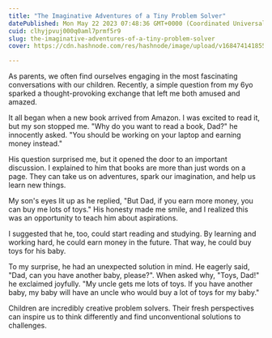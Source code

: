 ```yaml
---
title: "The Imaginative Adventures of a Tiny Problem Solver"
datePublished: Mon May 22 2023 07:48:36 GMT+0000 (Coordinated Universal Time)
cuid: clhyjpvuj000q0aml7prmf5r9
slug: the-imaginative-adventures-of-a-tiny-problem-solver
cover: https://cdn.hashnode.com/res/hashnode/image/upload/v1684741418554/55ff4bf1-4ddc-4d89-9a0c-86a4ebcb2419.png

---
```


As parents, we often find ourselves engaging in the most fascinating conversations with our children. Recently, a simple question from my 6yo sparked a thought-provoking exchange that left me both amused and amazed.

It all began when a new book arrived from Amazon. I was excited to read it, but my son stopped me. "Why do you want to read a book, Dad?" he innocently asked. "You should be working on your laptop and earning money instead."

His question surprised me, but it opened the door to an important discussion. I explained to him that books are more than just words on a page. They can take us on adventures, spark our imagination, and help us learn new things.

My son's eyes lit up as he replied, "But Dad, if you earn more money, you can buy me lots of toys." His honesty made me smile, and I realized this was an opportunity to teach him about aspirations.

I suggested that he, too, could start reading and studying. By learning and working hard, he could earn money in the future. That way, he could buy toys for his baby.

To my surprise, he had an unexpected solution in mind. He eagerly said, "Dad, can you have another baby, please?". When asked why, "Toys, Dad!" he exclaimed joyfully. "My uncle gets me lots of toys. If you have another baby, my baby will have an uncle who would buy a lot of toys for my baby."

Children are incredibly creative problem solvers. Their fresh perspectives can inspire us to think differently and find unconventional solutions to challenges.